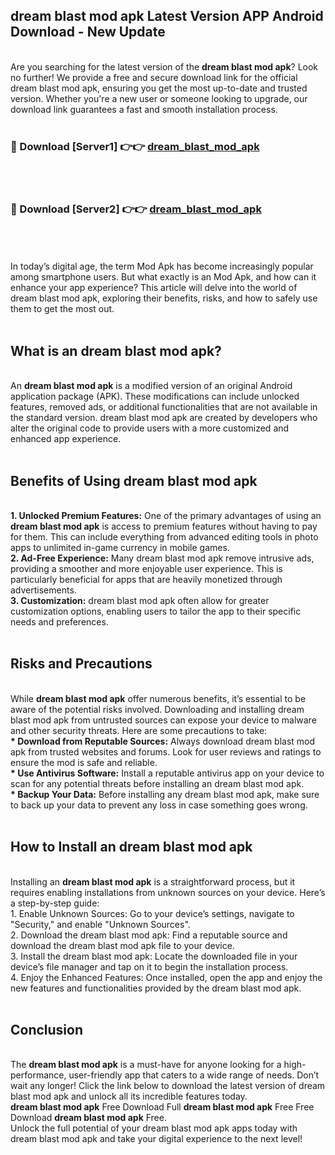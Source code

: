 ## dream blast mod apk Latest Version APP Android Download - New Update
<br>
Are you searching for the latest version of the <strong>dream blast mod apk</strong>? Look no further! We provide a free and secure download link for the official dream blast mod apk, ensuring you get the most up-to-date and trusted version. Whether you're a new user or someone looking to upgrade, our download link guarantees a fast and smooth installation process.
<br>
<br>
<h3>🔴 Download [Server1] 👉👉 <a href="https://modyolo.store/dream+blast+mod+apk">dream_blast_mod_apk</a></h3><br>
<br>
<h3>🔴 Download [Server2] 👉👉 <a href="https://modyolo.store/dream+blast+mod+apk">dream_blast_mod_apk</a></h3><br>
<br>
<br>
In today’s digital age, the term Mod Apk has become increasingly popular among smartphone users. But what exactly is an Mod Apk, and how can it enhance your app experience? This article will delve into the world of dream blast mod apk, exploring their benefits, risks, and how to safely use them to get the most out.
<br>
<br>
<h2>What is an dream blast mod apk?</h2>
<br>
An <strong>dream blast mod apk</strong> is a modified version of an original Android application package (APK). These modifications can include unlocked features, removed ads, or additional functionalities that are not available in the standard version. dream blast mod apk are created by developers who alter the original code to provide users with a more customized and enhanced app experience.
<br>
<br>
<h2>Benefits of Using dream blast mod apk</h2>
<br>
<strong> 1. Unlocked Premium Features:</strong> One of the primary advantages of using an <strong>dream blast mod apk</strong> is access to premium features without having to pay for them. This can include everything from advanced editing tools in photo apps to unlimited in-game currency in mobile games.
<br>
<strong> 2. Ad-Free Experience:</strong> Many dream blast mod apk remove intrusive ads, providing a smoother and more enjoyable user experience. This is particularly beneficial for apps that are heavily monetized through advertisements.
<br>
<strong> 3. Customization:</strong> dream blast mod apk often allow for greater customization options, enabling users to tailor the app to their specific needs and preferences.
<br>
<br>
<h2>Risks and Precautions</h2>
<br>
While <strong>dream blast mod apk</strong> offer numerous benefits, it’s essential to be aware of the potential risks involved. Downloading and installing dream blast mod apk from untrusted sources can expose your device to malware and other security threats. Here are some precautions to take:
<br>
<strong> * Download from Reputable Sources:</strong> Always download dream blast mod apk from trusted websites and forums. Look for user reviews and ratings to ensure the mod is safe and reliable.
<br>
<strong> * Use Antivirus Software:</strong> Install a reputable antivirus app on your device to scan for any potential threats before installing an dream blast mod apk.
<br>
<strong> * Backup Your Data:</strong> Before installing any dream blast mod apk, make sure to back up your data to prevent any loss in case something goes wrong.
<br>
<br>
<h2>How to Install an dream blast mod apk</h2>
<br>
Installing an <strong>dream blast mod apk</strong> is a straightforward process, but it requires enabling installations from unknown sources on your device. Here’s a step-by-step guide:
<br>
 1. Enable Unknown Sources: Go to your device’s settings, navigate to "Security," and enable "Unknown Sources".
<br>
 2. Download the dream blast mod apk: Find a reputable source and download the dream blast mod apk file to your device.
<br>
 3. Install the dream blast mod apk: Locate the downloaded file in your device’s file manager and tap on it to begin the installation process.
<br>
 4. Enjoy the Enhanced Features: Once installed, open the app and enjoy the new features and functionalities provided by the dream blast mod apk.
<br>
<br>
<h2><strong>Conclusion</strong></h2>
<br>
The <strong>dream blast mod apk</strong> is a must-have for anyone looking for a high-performance, user-friendly app that caters to a wide range of needs. Don’t wait any longer! Click the link below to download the latest version of dream blast mod apk and unlock all its incredible features today.
<br>
<strong>dream blast mod apk</strong> Free Download Full <strong>dream blast mod apk</strong> Free Free Download <strong>dream blast mod apk</strong> Free.
<br>
Unlock the full potential of your dream blast mod apk apps today with dream blast mod apk and take your digital experience to the next level!